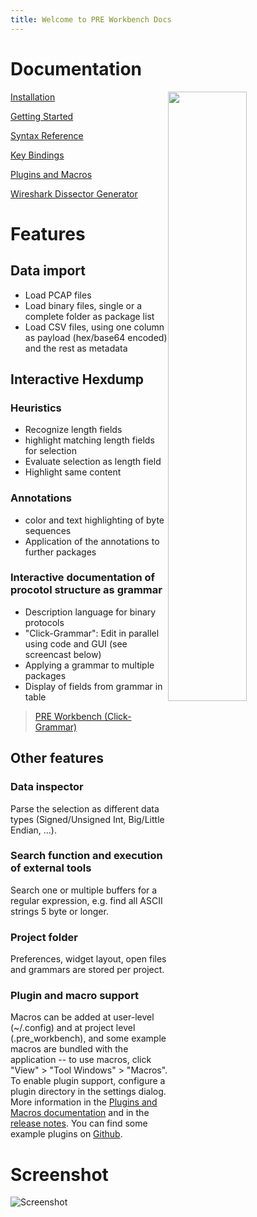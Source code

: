 ```yaml
---
title: Welcome to PRE Workbench Docs
---
```


# Documentation
<a href="#screenshot"><img src="images/app-screenshot.png" style="width: 50%; float:right"></a>

[Installation](install)

[Getting Started](getting-started)

[Syntax Reference](syntax-reference)

[Key Bindings](key-bindings)

[Plugins and Macros](extending)

[Wireshark Dissector Generator](code-generation)


# Features


## Data import
- Load PCAP files
- Load binary files, single or a complete folder as package list
- Load CSV files, using one column as payload (hex/base64 encoded) and the rest as metadata

## Interactive Hexdump
### Heuristics
- Recognize length fields
- highlight matching length fields for selection
- Evaluate selection as length field
- Highlight same content

### Annotations
- color and text highlighting of byte sequences
- Application of the annotations to further packages

### Interactive documentation of procotol structure as grammar
- Description language for binary protocols
- "Click-Grammar": Edit in parallel using code and GUI (see screencast below)
- Applying a grammar to multiple packages
- Display of fields from grammar in table

<blockquote class="imgur-embed-pub" lang="en" data-id="a/1t0hMp8"  ><a href="//imgur.com/a/1t0hMp8">PRE Workbench (Click-Grammar)</a></blockquote><script async src="//s.imgur.com/min/embed.js" charset="utf-8"></script>


## Other features
### Data inspector
Parse the selection as different data types (Signed/Unsigned Int, Big/Little Endian, ...).

### Search function and execution of external tools
Search one or multiple buffers for a regular expression, e.g. find all ASCII strings 5 byte or longer.

### Project folder
Preferences, widget layout, open files and grammars are stored per project.

### Plugin and macro support
Macros can be added at user-level (~/.config) and at project level (.pre_workbench), and some example macros are
bundled with the application -- to use macros, click "View" > "Tool Windows" > "Macros".
To enable plugin support, configure a plugin directory in the settings dialog. More information in the
[Plugins and Macros documentation](extending) and in the
[release notes](https://github.com/luelista/pre_workbench/releases/tag/0.7.8).
You can find some example plugins on [Github](https://github.com/luelista/prewb_example_plugins).

# Screenshot
![Screenshot](images/app-screenshot.png)
